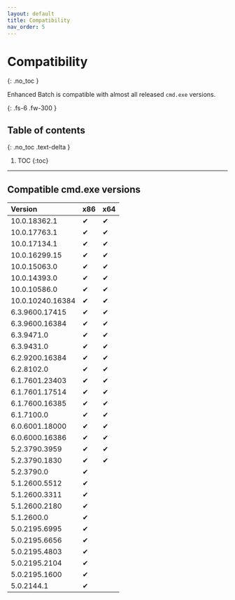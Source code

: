 ```yaml
---
layout: default
title: Compatibility
nav_order: 5
---
```


# Compatibility
{: .no_toc }

Enhanced Batch is compatible with almost all released `cmd.exe` versions.

{: .fs-6 .fw-300 }

## Table of contents
{: .no_toc .text-delta }

1. TOC
{:toc}

---


## Compatible cmd.exe versions

<div markdown="1">

| Version          | x86 | x64 |
|:-----------------|:----|:----|
| 10.0.18362.1     |  &#10004;  |  &#10004;  |
| 10.0.17763.1     |  &#10004;  |  &#10004;  |
| 10.0.17134.1     |  &#10004;  |  &#10004;  |
| 10.0.16299.15    |  &#10004;  |  &#10004;  |
| 10.0.15063.0     |  &#10004;  |  &#10004;  |
| 10.0.14393.0     |  &#10004;  |  &#10004;  |
| 10.0.10586.0     |  &#10004;  |  &#10004;  |
| 10.0.10240.16384 |  &#10004;  |  &#10004;  |
| 6.3.9600.17415   |  &#10004;  |  &#10004;  |
| 6.3.9600.16384   |  &#10004;  |  &#10004;  |
| 6.3.9471.0       |  &#10004;  |  &#10004;  |
| 6.3.9431.0       |  &#10004;  |  &#10004;  |
| 6.2.9200.16384   |  &#10004;  |  &#10004;  |
| 6.2.8102.0       |  &#10004;  |  &#10004;  |
| 6.1.7601.23403   |  &#10004;  |  &#10004;  |
| 6.1.7601.17514   |  &#10004;  |  &#10004;  |
| 6.1.7600.16385   |  &#10004;  |  &#10004;  |
| 6.1.7100.0       |  &#10004;  |  &#10004;  |
| 6.0.6001.18000   |  &#10004;  |  &#10004;  |
| 6.0.6000.16386   |  &#10004;  |  &#10004;  |
| 5.2.3790.3959    |  &#10004;  |  &#10004;  |
| 5.2.3790.1830    |  &#10004;  |  &#10004;  |
| 5.2.3790.0       |  &#10004;  |     |
| 5.1.2600.5512    |  &#10004;  |     |
| 5.1.2600.3311    |  &#10004;  |     |
| 5.1.2600.2180    |  &#10004;  |     |
| 5.1.2600.0       |  &#10004;  |     |
| 5.0.2195.6995    |  &#10004;  |     |
| 5.0.2195.6656    |  &#10004;  |     |
| 5.0.2195.4803    |  &#10004;  |     |
| 5.0.2195.2104    |  &#10004;  |     |
| 5.0.2195.1600    |  &#10004;  |     |
| 5.0.2144.1       |  &#10004;  |     |

</div>


